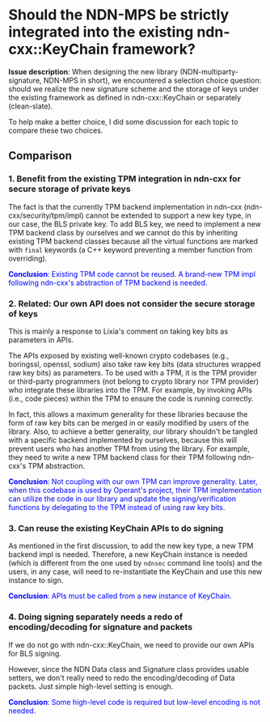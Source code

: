 # Should the NDN-MPS be strictly integrated into the existing ndn-cxx::KeyChain framework?

**Issue description**: When designing the new library (NDN-multiparty-signature, NDN-MPS in short), we encountered a selection choice question: should we realize the new signature scheme and the storage of keys under the existing framework as defined in ndn-cxx::KeyChain or separately (clean-slate).

To help make a better choice, I did some discussion for each topic to compare these two choices.

## Comparison

### 1. Benefit from the existing TPM integration in ndn-cxx for secure storage of private keys

The fact is that the currently TPM backend implementation in ndn-cxx (ndn-cxx/security/tpm/impl) cannot be extended to support a new key type, in our case, the BLS private key.
To add BLS key, we need to implement a new TPM backend class by ourselves and we cannot do this by inheriting existing TPM backend classes because all the virtual functions are marked with `final` keywords (a C++ keyword preventing a member function from overriding).

<span style="color:blue"> **Conclusion**: Existing TPM code cannot be reused. A brand-new TPM impl following ndn-cxx's abstraction of TPM backend is needed. </span>

### 2. Related: Our own API does not consider the secure storage of keys

This is mainly a response to Lixia's comment on taking key bits as parameters in APIs.

The APIs exposed by existing well-known crypto codebases (e.g., boringssl, openssl, sodium) also take raw key bits (data structures wrapped raw key bits) as parameters.
To be used with a TPM, it is the TPM provider or third-party programmers (not belong to crypto library nor TPM provider) who integrate these libraries into the TPM.
For example, by invoking APIs (i.e., code pieces) within the TPM to ensure the code is running correctly.

In fact, this allows a maximum generality for these libraries because the form of raw key bits can be merged in or easily modified by users of the library.
Also, to achieve a better generality, our library shouldn't be tangled with a specific backend implemented by ourselves, because this will prevent users who has another TPM from using the library.
For example, they need to write a new TPM backend class for their TPM following ndn-cxx's TPM abstraction.

<span style="color:blue"> **Conclusion**: Not coupling with our own TPM can improve generality.
Later, when this codebase is used by Operant's project, their TPM implementation can utilize the code in our library and update the signing/verification functions by delegating to the TPM instead of using raw key bits. </span>

### 3. Can reuse the existing KeyChain APIs to do signing

As mentioned in the first discussion, to add the new key type, a new TPM backend impl is needed.
Therefore, a new KeyChain instance is needed (which is different from the one used by `ndnsec` command line tools) and the users, in any case, will need to re-instantiate the KeyChain and use this new instance to sign.

<span style="color:blue"> **Conclusion**: APIs must be called from a new instance of KeyChain. </span>

### 4. Doing signing separately needs a redo of encoding/decoding for signature and packets

If we do not go with ndn-cxx::KeyChain, we need to provide our own APIs for BLS signing.

However, since the NDN Data class and Signature class provides usable setters, we don't really need to redo the encoding/decoding of Data packets. Just simple high-level setting is enough.

<span style="color:blue"> **Conclusion**: Some high-level code is required but low-level encoding is not needed. </span>